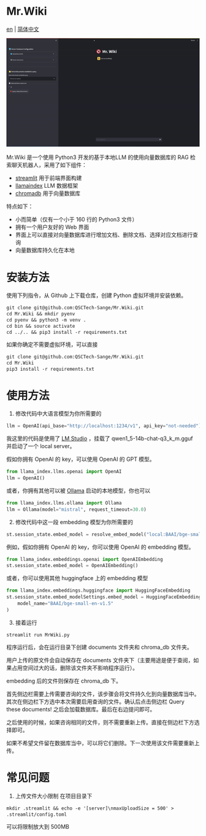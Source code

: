 # Mr.Wiki

[en](README.md) | [简体中文](docs/README_zh.md)


<p align="center">
  <img src="https://github.com/QSCTech-Sange/Mr.Wiki/blob/main/docs/sample.gif">
</p>

Mr.Wiki 是一个使用 Python3 开发的基于本地LLM 的使用向量数据库的 RAG 检索聊天机器人，采用了如下组件：
- [streamlit](https://streamlit.io/) 用于前端界面构建
- [llamaindex](https://www.llamaindex.ai/) LLM 数据框架
- [chromadb](https://www.trychroma.com/) 用于向量数据库

特点如下：
- 小而简单（仅有一个小于 160 行的 Python3 文件）
- 拥有一个用户友好的 Web 界面
- 界面上可以直接对向量数据库进行增加文档、删除文档、选择对应文档进行查询
- 向量数据库持久化在本地

# 安装方法
使用下列指令，从 Github 上下载仓库，创建 Python 虚拟环境并安装依赖。
```shell
git clone git@github.com:QSCTech-Sange/Mr.Wiki.git
cd Mr.Wiki && mkdir pyenv
cd pyenv && python3 -m venv . 
cd bin && source activate
cd ../.. && pip3 install -r requirements.txt
```
如果你确定不需要虚拟环境，可以直接
```shell
git clone git@github.com:QSCTech-Sange/Mr.Wiki.git
cd Mr.Wiki
pip3 install -r requirements.txt
```

# 使用方法
1. 修改代码中大语言模型为你所需要的
```python
llm = OpenAI(api_base="http://localhost:1234/v1", api_key="not-needed")
```
我这里的代码是使用了 [LM Studio](https://lmstudio.ai/) ，挂载了 
qwen1_5-14b-chat-q3_k_m.gguf 并启动了一个 local server。

假如你拥有 OpenAI 的 key，可以使用 OpenAI 的 GPT 模型。
```python
from llama_index.llms.openai import OpenAI
llm = OpenAI()
```
或者，你拥有其他可以被 [Ollama](https://ollama.com/) 启动的本地模型，你也可以
```python
from llama_index.llms.ollama import Ollama
llm = Ollama(model="mistral", request_timeout=30.0)
```


2. 修改代码中这一段 embedding 模型为你所需要的
```python
st.session_state.embed_model = resolve_embed_model("local:BAAI/bge-small-zh-v1.5")
```
例如，假如你拥有 OpenAI 的 key，你可以使用 OpenAI 的 embedding 模型。
```python
from llama_index.embeddings.openai import OpenAIEmbedding
st.session_state.embed_model = OpenAIEmbedding()
```
或者，你可以使用其他 huggingface 上的 embedding 模型
```python
from llama_index.embeddings.huggingface import HuggingFaceEmbedding
st.session_state.embed_modelSettings.embed_model = HuggingFaceEmbedding(
    model_name="BAAI/bge-small-en-v1.5"
)
```
3. 接着运行
```
streamlit run MrWiki.py
```
程序运行后，会在运行目录下创建 documents 文件夹和 chroma_db 文件夹。

用户上传的原文件会自动保存在 documents 文件夹下（主要用途是便于查阅，如果占用空间过大的话，删除该文件夹不影响程序运行）。

embedding 后的文件则保存在 chroma_db 下。

首先侧边栏需要上传需要咨询的文件，该步骤会将文件持久化到向量数据库当中。其次在侧边栏下方选中本次需要启用查询的文件。确认后点击侧边栏 Query these documents! 之后会加载数据库。最后在右边提问即可。

之后使用的时候，如果咨询相同的文件，则不需要重新上传。直接在侧边栏下方选择即可。

如果不希望文件留在数据库当中，可以将它们删除。下一次使用该文件需要重新上传。


# 常见问题
1. 上传文件大小限制
在项目目录下
```shell
mkdir .streamlit && echo -e '[server]\nmaxUploadSize = 500' > .streamlit/config.toml
```
可以将限制放大到 500MB